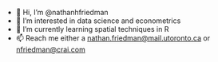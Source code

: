 - 👋 Hi, I’m @nathanhfriedman
- 👀 I’m interested in data science and econometrics
- 🌱 I’m currently learning spatial techniques in R
- 📫 Reach me either a nathan.friedman@mail.utoronto.ca or nfriedman@crai.com

